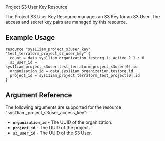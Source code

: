 Project S3 User Key Resource

The Project S3 User Key Resource manages an S3 Key for an S3 User. The access and secret key pairs are managed by this resource.

## Example Usage

```hcl
resource "sys11iam_project_s3user_key" "test_terraform_project_s3_user_key" {
  count = data.sys11iam_organization.testorg.is_active ? 1 : 0
  s3_user_id = sys11iam_project_s3user.test_terraform_project_s3user[0].id
  organization_id = data.sys11iam_organization.testorg.id
  project_id = sys11iam_project.terraform_test_project[0].id
}
```

## Argument Reference

The following arguments are supported for the resource "sys11iam_project_s3user_access_key":

* **`organization_id`** - The UUID of the organization.
* **`project_id`** - The UUID of the project.
* **`s3_user_id`** - The UUID of the S3 User.

